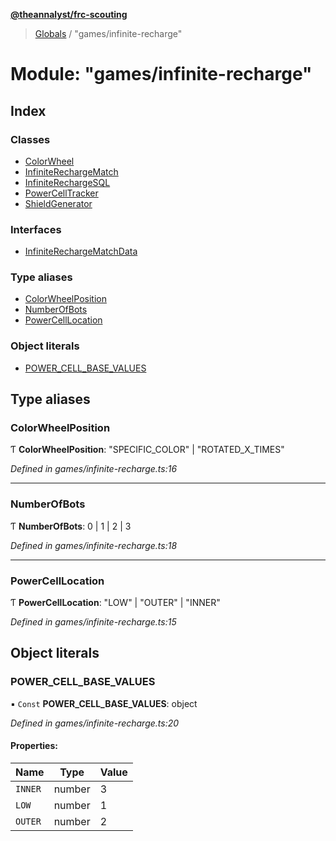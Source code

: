 **[@theannalyst/frc-scouting](../README.md)**

> [Globals](../globals.md) / "games/infinite-recharge"

# Module: "games/infinite-recharge"

## Index

### Classes

* [ColorWheel](../classes/_games_infinite_recharge_.colorwheel.md)
* [InfiniteRechargeMatch](../classes/_games_infinite_recharge_.infiniterechargematch.md)
* [InfiniteRechargeSQL](../classes/_games_infinite_recharge_.infiniterechargesql.md)
* [PowerCellTracker](../classes/_games_infinite_recharge_.powercelltracker.md)
* [ShieldGenerator](../classes/_games_infinite_recharge_.shieldgenerator.md)

### Interfaces

* [InfiniteRechargeMatchData](../interfaces/_games_infinite_recharge_.infiniterechargematchdata.md)

### Type aliases

* [ColorWheelPosition](_games_infinite_recharge_.md#colorwheelposition)
* [NumberOfBots](_games_infinite_recharge_.md#numberofbots)
* [PowerCellLocation](_games_infinite_recharge_.md#powercelllocation)

### Object literals

* [POWER\_CELL\_BASE\_VALUES](_games_infinite_recharge_.md#power_cell_base_values)

## Type aliases

### ColorWheelPosition

Ƭ  **ColorWheelPosition**: \"SPECIFIC\_COLOR\" \| \"ROTATED\_X\_TIMES\"

*Defined in games/infinite-recharge.ts:16*

___

### NumberOfBots

Ƭ  **NumberOfBots**: 0 \| 1 \| 2 \| 3

*Defined in games/infinite-recharge.ts:18*

___

### PowerCellLocation

Ƭ  **PowerCellLocation**: \"LOW\" \| \"OUTER\" \| \"INNER\"

*Defined in games/infinite-recharge.ts:15*

## Object literals

### POWER\_CELL\_BASE\_VALUES

▪ `Const` **POWER\_CELL\_BASE\_VALUES**: object

*Defined in games/infinite-recharge.ts:20*

#### Properties:

Name | Type | Value |
------ | ------ | ------ |
`INNER` | number | 3 |
`LOW` | number | 1 |
`OUTER` | number | 2 |
